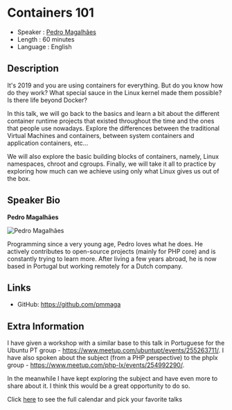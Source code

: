 Containers 101
=========================

* Speaker   : [Pedro Magalhães](https://pixels.camp/pmmaga)
* Length    : 60 minutes
* Language  : English

Description
-----------

It's 2019 and you are using containers for everything. But do you know how do they work? What special sauce in the Linux kernel made them possible? Is there life beyond Docker?

In this talk, we will go back to the basics and learn a bit about the different container runtime projects that existed throughout the time and the ones that people use nowadays. Explore the differences between the traditional Virtual Machines and containers, between system containers and application containers, etc...

We will also explore the basic building blocks of containers, namely, Linux namespaces, chroot and cgroups. Finally, we will take it all to practice by exploring how much can we achieve using only what Linux gives us out of the box.

Speaker Bio
-----------

**Pedro Magalhães**

![Pedro Magalhães](https://avatars0.githubusercontent.com/u/1273069?v=4)

Programming since a very young age, Pedro loves what he does. He actively contributes to open-source projects (mainly for PHP core) and is constantly trying to learn more. After living a few years abroad, he is now based in Portugal but working remotely for a Dutch company.

Links
-----

* GitHub: https://github.com/pmmaga

Extra Information
-----------------

I have given a workshop with a similar base to this talk in Portuguese for the Ubuntu PT group - https://www.meetup.com/ubuntupt/events/255263711/. I have also spoken about the subject (from a PHP perspective) to the phplx group - https://www.meetup.com/php-lx/events/254992290/.

In the meanwhile I have kept exploring the subject and have even more to share about it. I think this would be a great opportunity to do so.

Click [here][1] to see the full calendar and pick your favorite talks

[1]: https://pixels.camp/schedule/
